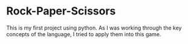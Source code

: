 # Rock-Paper-Scissors
This is my first project using python. As I was working through the key concepts of the language, I tried to apply them into this game. 
